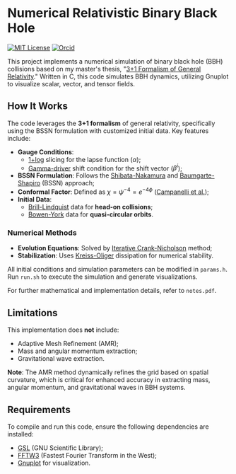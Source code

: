 # **Numerical Relativistic Binary Black Hole**

[![MIT License](https://img.shields.io/badge/license-MIT-blue.svg)](https://github.com/tiberioap/grav_waldo/blob/main/LICENSE)
[![Orcid](https://img.shields.io/badge/orcid-A6CE39?style=flat&logo=orcid&logoColor=white)](https://orcid.org/0000-0003-1856-6881)

This project implements a numerical simulation of binary black hole (BBH) collisions based on my master's thesis, "[3+1 Formalism of General Relativity](https://repositorio.ufrn.br/handle/123456789/25308)." Written in C, this code simulates BBH dynamics, utilizing Gnuplot to visualize scalar, vector, and tensor fields.

## How It Works
The code leverages the **3+1 formalism** of general relativity, specifically using the BSSN formulation with customized initial data. Key features include:
- **Gauge Conditions**:
  - [1+log](http://doi.org/10.1103/physrevd.52.2059) slicing for the lapse function ($\alpha$);
  - [Gamma-driver](http://doi.org/10.1103/physrevd.73.124011) shift condition for the shift vector ($\beta^i$);
- **BSSN Formulation**: Follows the [Shibata-Nakamura](http://doi.org/10.1103/physrevd.52.5428) and [Baumgarte-Shapiro](http://doi.org/10.1103/physrevd.59.024007) (BSSN) approach;
- **Conformal Factor**: Defined as $\chi = \psi^{-4} = e^{-4\phi}$ ([Campanelli et al.](http://doi.org/10.1103/physrevlett.96.111101));
- **Initial Data**:
  - [Brill-Lindquist](http://doi.org./10.1063/1.1704020) data for **head-on collisions**;
  - [Bowen-York](http://doi.org/10.1103/physrevd.21.2047) data for **quasi-circular orbits**.

### Numerical Methods
- **Evolution Equations**: Solved by [Iterative Crank-Nicholson](http://doi.org/10.1103/physrevd.61.087501) method;
- **Stabilization**: Uses [Kreiss-Oliger](https://www.semanticscholar.org/paper/Methods-for-the-approximate-solution-of-time-Kreiss/283319b5fd1f578b66d40db8e26fa9f587bbd396) dissipation for numerical stability.

All initial conditions and simulation parameters can be modified in `params.h`. Run `run.sh` to execute the simulation and generate visualizations.

For further mathematical and implementation details, refer to `notes.pdf`.

## Limitations
This implementation does **not** include:
- Adaptive Mesh Refinement (AMR);
- Mass and angular momentum extraction;
- Gravitational wave extraction.

**Note**: The AMR method dynamically refines the grid based on spatial curvature, which is critical for enhanced accuracy in extracting mass, angular momentum, and gravitational waves in BBH systems.

## Requirements
To compile and run this code, ensure the following dependencies are installed:
- [GSL](https://www.gnu.org/software/gsl/) (GNU Scientific Library);
- [FFTW3](http://www.fftw.org/) (Fastest Fourier Transform in the West);
- [Gnuplot](http://www.gnuplot.info/) for visualization.
